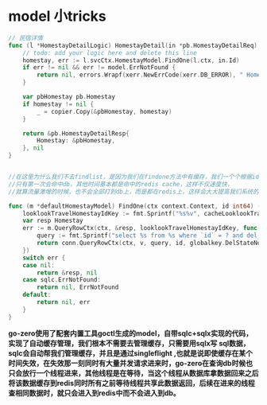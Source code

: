 # model 小tricks

```go
// 民宿详情
func (l *HomestayDetailLogic) HomestayDetail(in *pb.HomestayDetailReq) (*pb.HomestayDetailResp, error) {
	// todo: add your logic here and delete this line
	homestay, err := l.svcCtx.HomestayModel.FindOne(l.ctx, in.Id)
	if err != nil && err != model.ErrNotFound {
		return nil, errors.Wrapf(xerr.NewErrCode(xerr.DB_ERROR), " HomestayDetail db err , id : %d ", in.Id)
	}

	var pbHomestay pb.Homestay
	if homestay != nil {
		_ = copier.Copy(&pbHomestay, homestay)
	}

	return &pb.HomestayDetailResp{
		Homestay: &pbHomestay,
	}, nil
}


//在这里为什么我们不去findlist，是因为我们在findone方法中有缓存，我们一个个根据id查询数据时候，
//只有第一次会命中db，其他时间基本都是命中的redis cache，这样不仅速度快，
//就算流量激增的时候，也不会全部打到db上，而是都在redis上，这样会大大提高我们系统的访问速度以及db支撑能力。

func (m *defaultHomestayModel) FindOne(ctx context.Context, id int64) (*Homestay, error) {
	looklookTravelHomestayIdKey := fmt.Sprintf("%s%v", cacheLooklookTravelHomestayIdPrefix, id)
	var resp Homestay
	err := m.QueryRowCtx(ctx, &resp, looklookTravelHomestayIdKey, func(ctx context.Context, conn sqlx.SqlConn, v interface{}) error {
		query := fmt.Sprintf("select %s from %s where `id` = ? and del_state = ? limit 1", homestayRows, m.table)
		return conn.QueryRowCtx(ctx, v, query, id, globalkey.DelStateNo)
	})
	switch err {
	case nil:
		return &resp, nil
	case sqlc.ErrNotFound:
		return nil, ErrNotFound
	default:
		return nil, err
	}
}

```
**go-zero使用了配套内置工具goctl生成的model，自带sqlc+sqlx实现的代码，实现了自动缓存管理，我们根本不需要去管理缓存，只需要用sqlx写 sql数据，sqlc会自动帮我们管理缓存，并且是通过singleflight ,也就是说即使缓存在某个时间失效，在失效那一刻同时有大量并发请求进来时，go-zero在查询db时候也只会放行一个线程进来，其他线程是在等待，当这个线程从数据库拿数据回来之后将该数据缓存到redis同时所有之前等待线程共享此数据返回，后续在进来的线程查相同数据时，就只会进入到redis中而不会进入到db。**
